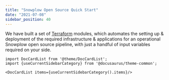 ```yaml
---
title: "Snowplow Open Source Quick Start"
date: "2021-07-08"
sidebar_position: 40
---
```


We have built a set of [Terraform](https://registry.terraform.io/namespaces/snowplow-devops) modules, which automates the setting up & deployment of the required infrastructure & applications for an operational Snowplow open source pipeline, with just a handful of input variables required on your side.

```mdx-code-block
import DocCardList from '@theme/DocCardList';
import {useCurrentSidebarCategory} from '@docusaurus/theme-common';

<DocCardList items={useCurrentSidebarCategory().items}/>
```
